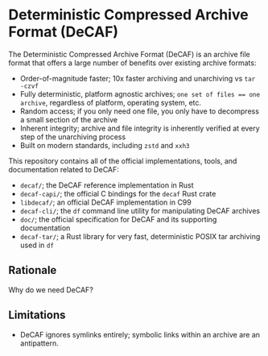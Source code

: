 # Deterministic Compressed Archive Format (DeCAF)

The Deterministic Compressed Archive Format (DeCAF) is an archive file format that offers a large number of benefits over existing archive formats:

- Order-of-magnitude faster; 10x faster archiving and unarchiving vs `tar -czvf`
- Fully deterministic, platform agnostic archives; `one set of files == one archive`, regardless of platform, operating system, etc.
- Random access; if you only need one file, you only have to decompress a small section of the archive
- Inherent integrity; archive and file integrity is inherently verified at every step of the unarchiving process
- Built on modern standards, including `zstd` and `xxh3`

This repository contains all of the official implementations, tools, and documentation related to DeCAF:

- `decaf/`; the DeCAF reference implementation in Rust
- `decaf-capi/`;  the official C bindings for the `decaf` Rust crate
- `libdecaf/`;  an official DeCAF implementation in C99
- `decaf-cli/`; the `df` command line utility for manipulating DeCAF archives
- `doc/`; the official specification for DeCAF and its supporting documentation
- `decaf-tar/`; a Rust library for very fast, deterministic POSIX tar archiving used in `df`

## Rationale

Why do we need DeCAF?

## Limitations

- DeCAF ignores symlinks entirely; symbolic links within an archive are an antipattern.
